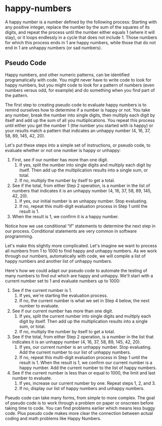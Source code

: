 # happy-numbers

A happy number is a number defined by the following process: Starting with any positive integer, replace the number by the sum of the squares of its digits, and repeat the process until the number either equals 1 (where it will stay), or it loops endlessly in a cycle that does not include 1. Those numbers for which this process ends in 1 are happy numbers, while those that do not end in 1 are unhappy numbers (or sad numbers).

## Pseudo Code
Happy numbers, and other numeric patterns, can be identified programatically with code. You might never have to write code to look for happy numbers, but you might code to look for a pattern of numbers (even numbers versus odd, for example) and do something when you find part of the pattern.

The first step to creating pseudo code to evaluate happy numbers is to remind ourselves how to determine if a number is happy or not. You take any number, break the number into single digits, then multiply each digit by itself and add up the sum of all you multiplications. You repeat this process until either you get the number 1 (the number you started with is happy) or your results match a pattern that indicates an unhappy number (4, 16, 37, 58, 89, 145, 42, 20).

Let's put these steps into a simple set of instructions, or pseudo code, to evaluate whether or not one number is happy or unhappy:

1. First, see if our number has more than one digit.
    1. If yes, split the number into single digits and multiply each digit by itself. Then add up the multiplication results into a single sum, or total.
    2. If no, multiply the number by itself to get a total.
2. See if the total, from either Step 2 operation, is a number in the list of numbers that indicates it is an unhappy number (4, 16, 37, 58, 89, 145, 42, 20).
    1. If yes, our initial number is an unhappy number. Stop evaluating.
    2. If no, repeat this multi-digit evaluation process in Step 1 until the result is 1.
3. When the result is 1, we confirm it is a happy number.

Notice how we use conditional “if” statements to determine the next step in our process. Conditional statements are very common in software programming.

Let's make this slightly more complicated. Let's imagine we want to process all numbers from 1 to 1000 to find happy and unhappy numbers. As we work through our numbers, automatically with code, we will compile a list of happy numbers and another list of unhappy numbers.

Here's how we could adapt our pseudo code to automate the testing of many numbers to find out which are happy and unhappy. We'll start with a current number set to 1 and evaluate numbers up to 1000:

1. See if the current number is 1.
    1. If yes, we're starting the evaluation process.
    2. If no, the current number is what we set in Step 4 below, the next number to evaluate.
2. See if our current number has more than one digit.
    1. If yes, split the current number into single digits and multiply each digit by itself. Then add up the multiplication results into a single sum, or total.
    2. If no, multiply the number by itself to get a total.
3. See if the total, from either Step 2 operation, is a number in the list that indicates it is an unhappy number (4, 16, 37, 58, 89, 145, 42, 20).
    1. If yes, our current number is an unhappy number. Stop evaluating. Add the current number to our list of unhappy numbers.
    2. If no, repeat this multi-digit evaluation process in Step 1 until the result is 1. When the result is 1, we confirm our current number is a happy number. Add the current number to the list of happy numbers.
4. See if the current number is less than or equal to 1000, the limit and last number to evaluate.
    1. If yes, increase our current number by one. Repeat steps 1, 2, and 3.
    2. If no, display our list of happy numbers and unhappy numbers.
    
Pseudo code can take many forms, from simple to more complex. The goal of pseudo code is to work through a problem on paper or onscreen before taking time to code. You can find problems earlier which means less buggy code. Plus pseudo code makes more clear the connection between actual coding and math problems like Happy Numbers.
